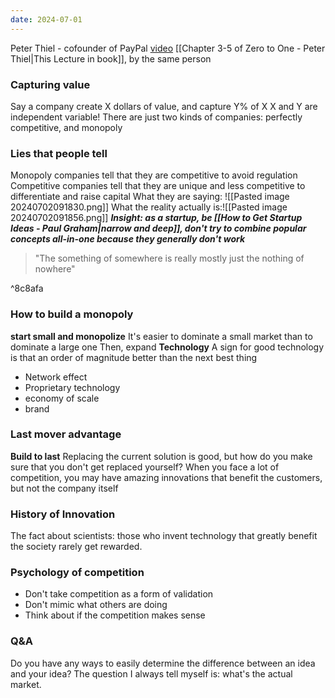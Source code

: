 ```yaml
---
date: 2024-07-01
---
```

Peter Thiel - cofounder of PayPal
[video](https://www.youtube.com/watch?v=5_0dVHMpJlo&t=77s)
[[Chapter 3-5 of Zero to One - Peter Thiel|This Lecture in book]], by the same person
### Capturing value
Say a company create X dollars of value, and capture Y% of X
	X and Y are independent variable!
There are just two kinds of companies: perfectly competitive, and monopoly
### Lies that people tell
Monopoly companies tell that they are competitive to avoid regulation
Competitive companies tell that they are unique and less competitive to differentiate and raise capital
What they are saying: ![[Pasted image 20240702091830.png]]
What the reality actually is:![[Pasted image 20240702091856.png]]
 ***Insight: as a startup, be [[How to Get Startup Ideas - Paul Graham|narrow and deep]], don't try to combine popular concepts all-in-one because they generally don't work***
> "The something of somewhere is really mostly just the nothing of nowhere"

^8c8afa

### How to build a monopoly
**start small and monopolize**
	It's easier to dominate a small market than to dominate a large one
	Then, expand
**Technology**
	A sign for good technology is that an order of magnitude better than the next best thing

- Network effect
- Proprietary technology
- economy of scale
- brand

### Last mover advantage
**Build to last**
	Replacing the current solution is good, but how do you make sure that you don't get replaced yourself?
When you face a lot of competition, you may have amazing innovations that benefit the customers, but not the company itself
### History of Innovation
The fact about scientists: those who invent technology that greatly benefit the society rarely get rewarded.

### Psychology of competition
- Don't take competition as a form of validation
- Don't mimic what others are doing
- Think about if the competition makes sense

### Q&A
Do you have any ways to easily determine the difference between an idea and your idea?
	The question I always tell myself is: what's the actual market.

